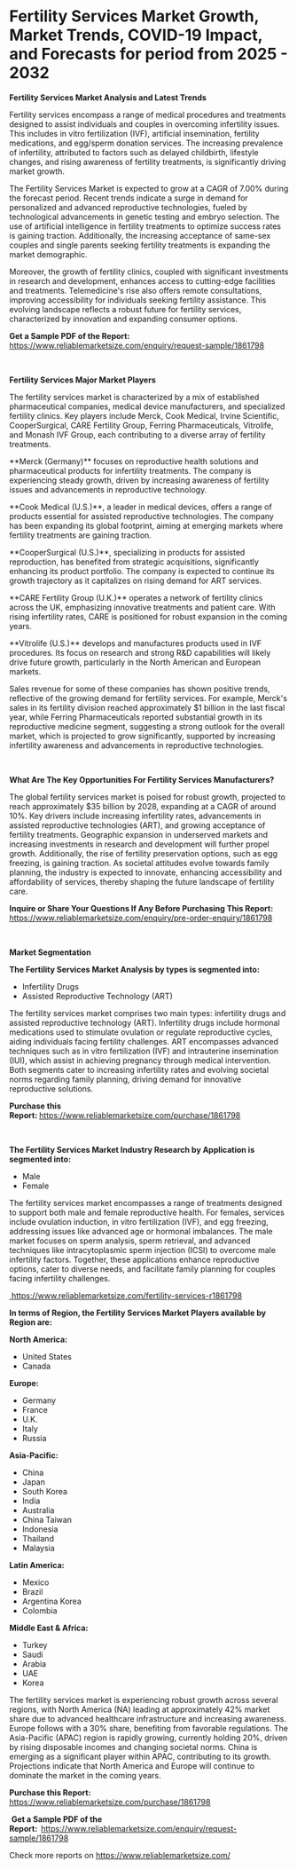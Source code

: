 <p><h1>Fertility Services Market Growth, Market Trends, COVID-19 Impact, and Forecasts for period from 2025 - 2032</h1></p><p><strong>Fertility Services Market Analysis and Latest Trends</strong></p>
<p><p>Fertility services encompass a range of medical procedures and treatments designed to assist individuals and couples in overcoming infertility issues. This includes in vitro fertilization (IVF), artificial insemination, fertility medications, and egg/sperm donation services. The increasing prevalence of infertility, attributed to factors such as delayed childbirth, lifestyle changes, and rising awareness of fertility treatments, is significantly driving market growth.</p><p>The Fertility Services Market is expected to grow at a CAGR of 7.00% during the forecast period. Recent trends indicate a surge in demand for personalized and advanced reproductive technologies, fueled by technological advancements in genetic testing and embryo selection. The use of artificial intelligence in fertility treatments to optimize success rates is gaining traction. Additionally, the increasing acceptance of same-sex couples and single parents seeking fertility treatments is expanding the market demographic.</p><p>Moreover, the growth of fertility clinics, coupled with significant investments in research and development, enhances access to cutting-edge facilities and treatments. Telemedicine's rise also offers remote consultations, improving accessibility for individuals seeking fertility assistance. This evolving landscape reflects a robust future for fertility services, characterized by innovation and expanding consumer options.</p></p>
<p><strong>Get a Sample PDF of the Report:&nbsp;</strong> <a href="https://www.reliablemarketsize.com/enquiry/request-sample/1861798?utm_campaign=2634&utm_medium=2&utm_source=Github&utm_content=ia&utm_term=03032025&utm_id=fertility-services">https://www.reliablemarketsize.com/enquiry/request-sample/1861798</a></p>
<p>&nbsp;</p>
<p><strong>Fertility Services Major Market Players</strong></p>
<p><p>The fertility services market is characterized by a mix of established pharmaceutical companies, medical device manufacturers, and specialized fertility clinics. Key players include Merck, Cook Medical, Irvine Scientific, CooperSurgical, CARE Fertility Group, Ferring Pharmaceuticals, Vitrolife, and Monash IVF Group, each contributing to a diverse array of fertility treatments.</p><p>**Merck (Germany)** focuses on reproductive health solutions and pharmaceutical products for infertility treatments. The company is experiencing steady growth, driven by increasing awareness of fertility issues and advancements in reproductive technology.</p><p>**Cook Medical (U.S.)**, a leader in medical devices, offers a range of products essential for assisted reproductive technologies. The company has been expanding its global footprint, aiming at emerging markets where fertility treatments are gaining traction.</p><p>**CooperSurgical (U.S.)**, specializing in products for assisted reproduction, has benefited from strategic acquisitions, significantly enhancing its product portfolio. The company is expected to continue its growth trajectory as it capitalizes on rising demand for ART services.</p><p>**CARE Fertility Group (U.K.)** operates a network of fertility clinics across the UK, emphasizing innovative treatments and patient care. With rising infertility rates, CARE is positioned for robust expansion in the coming years.</p><p>**Vitrolife (U.S.)** develops and manufactures products used in IVF procedures. Its focus on research and strong R&D capabilities will likely drive future growth, particularly in the North American and European markets.</p><p>Sales revenue for some of these companies has shown positive trends, reflective of the growing demand for fertility services. For example, Merck's sales in its fertility division reached approximately $1 billion in the last fiscal year, while Ferring Pharmaceuticals reported substantial growth in its reproductive medicine segment, suggesting a strong outlook for the overall market, which is projected to grow significantly, supported by increasing infertility awareness and advancements in reproductive technologies.</p></p>
<p>&nbsp;</p>
<p><strong>What Are The Key Opportunities For Fertility Services Manufacturers?</strong></p>
<p><p>The global fertility services market is poised for robust growth, projected to reach approximately $35 billion by 2028, expanding at a CAGR of around 10%. Key drivers include increasing infertility rates, advancements in assisted reproductive technologies (ART), and growing acceptance of fertility treatments. Geographic expansion in underserved markets and increasing investments in research and development will further propel growth. Additionally, the rise of fertility preservation options, such as egg freezing, is gaining traction. As societal attitudes evolve towards family planning, the industry is expected to innovate, enhancing accessibility and affordability of services, thereby shaping the future landscape of fertility care.</p></p>
<p><strong>Inquire or Share Your Questions If Any Before Purchasing This Report:</strong> <a href="https://www.reliablemarketsize.com/enquiry/pre-order-enquiry/1861798?utm_campaign=2634&utm_medium=2&utm_source=Github&utm_content=ia&utm_term=03032025&utm_id=fertility-services">https://www.reliablemarketsize.com/enquiry/pre-order-enquiry/1861798</a></p>
<p>&nbsp;</p>
<p><strong>Market Segmentation</strong></p>
<p><strong>The Fertility Services Market Analysis by types is segmented into:</strong></p>
<p><ul><li>Infertility Drugs</li><li>Assisted Reproductive Technology (ART)</li></ul></p>
<p><p>The fertility services market comprises two main types: infertility drugs and assisted reproductive technology (ART). Infertility drugs include hormonal medications used to stimulate ovulation or regulate reproductive cycles, aiding individuals facing fertility challenges. ART encompasses advanced techniques such as in vitro fertilization (IVF) and intrauterine insemination (IUI), which assist in achieving pregnancy through medical intervention. Both segments cater to increasing infertility rates and evolving societal norms regarding family planning, driving demand for innovative reproductive solutions.</p></p>
<p><strong>Purchase this Report:&nbsp;</strong><a href="https://www.reliablemarketsize.com/purchase/1861798?utm_campaign=2634&utm_medium=2&utm_source=Github&utm_content=ia&utm_term=03032025&utm_id=fertility-services">https://www.reliablemarketsize.com/purchase/1861798</a></p>
<p>&nbsp;</p>
<p><strong>The Fertility Services Market Industry Research by Application is segmented into:</strong></p>
<p><ul><li>Male</li><li>Female</li></ul></p>
<p><p>The fertility services market encompasses a range of treatments designed to support both male and female reproductive health. For females, services include ovulation induction, in vitro fertilization (IVF), and egg freezing, addressing issues like advanced age or hormonal imbalances. The male market focuses on sperm analysis, sperm retrieval, and advanced techniques like intracytoplasmic sperm injection (ICSI) to overcome male infertility factors. Together, these applications enhance reproductive options, cater to diverse needs, and facilitate family planning for couples facing infertility challenges.</p></p>
<p><a href="https://www.reliablemarketsize.com/fertility-services-r1861798?utm_campaign=2634&utm_medium=2&utm_source=Github&utm_content=ia&utm_term=03032025&utm_id=fertility-services">&nbsp;https://www.reliablemarketsize.com/fertility-services-r1861798</a></p>
<p><strong>In terms of Region, the Fertility Services Market Players available by Region are:</strong></p>
<p>
    <p> <strong> North America: </strong>
        <ul>
            <li>United States</li>
            <li>Canada</li>
        </ul>
        </p> 
    <p> <strong> Europe: </strong>
        <ul>
            <li>Germany</li>
            <li>France</li>
            <li>U.K.</li>
            <li>Italy</li>
            <li>Russia</li>
        </ul>
        </p> 
    <p> <strong> Asia-Pacific: </strong>
        <ul>
            <li>China</li>
            <li>Japan</li>
            <li>South Korea</li>
            <li>India</li>
            <li>Australia</li>
            <li>China Taiwan</li>
            <li>Indonesia</li>
            <li>Thailand</li>
            <li>Malaysia</li>
        </ul>
        </p> 
    <p> <strong> Latin America: </strong>
        <ul>
            <li>Mexico</li>
            <li>Brazil</li>
            <li>Argentina Korea</li>
            <li>Colombia</li>
        </ul>
        </p> 
    <p> <strong> Middle East & Africa: </strong>
        <ul>
            <li>Turkey</li>
            <li>Saudi</li>
            <li>Arabia</li>
            <li>UAE</li>
            <li>Korea</li>
        </ul>
    </p>
    </p>
<p><p>The fertility services market is experiencing robust growth across several regions, with North America (NA) leading at approximately 42% market share due to advanced healthcare infrastructure and increasing awareness. Europe follows with a 30% share, benefiting from favorable regulations. The Asia-Pacific (APAC) region is rapidly growing, currently holding 20%, driven by rising disposable incomes and changing societal norms. China is emerging as a significant player within APAC, contributing to its growth. Projections indicate that North America and Europe will continue to dominate the market in the coming years.</p></p>
<p><strong>Purchase this Report: </strong><a href="https://www.reliablemarketsize.com/purchase/1861798?utm_campaign=2634&utm_medium=2&utm_source=Github&utm_content=ia&utm_term=03032025&utm_id=fertility-services">https://www.reliablemarketsize.com/purchase/1861798</a></p>
<p>&nbsp;<strong>Get a Sample PDF of the Report:&nbsp;&nbsp;</strong><a href="https://www.reliablemarketsize.com/enquiry/request-sample/1861798?utm_campaign=2634&utm_medium=2&utm_source=Github&utm_content=ia&utm_term=03032025&utm_id=fertility-services">https://www.reliablemarketsize.com/enquiry/request-sample/1861798</a></p>
<p><strong></strong></p>
<p>Check more reports on <a href="https://www.reliablemarketsize.com/?utm_campaign=2634&utm_medium=2&utm_source=Github&utm_content=ia&utm_term=03032025&utm_id=fertility-services">https://www.reliablemarketsize.com/</a></p>